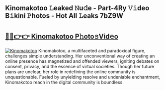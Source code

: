 ## Kinomakotoo 𝙻eaked 𝙽u𝚍e - Part-4Ry 𝚅𝚒deo B𝚒kini 𝙿hotos - Hot All 𝙻eaks 7bZ9W

# <h2><a href="http://ld4100.urlbe.top/?page=Kinomakotoo">🔗🔗👉👉 Kinomakotoo P𝚑oto𝚜Vid𝚎o</a></h2>

[![Kinomakotoo](https://i.imgur.com/eBuTRDB.gif)](http://ld4100.urlbe.top/?page=Kinomakotoo)
Kinomakotoo, a multifaceted and paradoxical figure, challenges simple understanding. Her unconventional way of creating an online presence has magnetized and offended viewers, igniting debates on consent, privacy, and the essence of virtual societies. Though her future plans are unclear, her role in redefining the online community is unquestionable. Fueled by unyielding resolve and undeniable enchantment, Kinomakotoo reach in the digital community is boundless.
